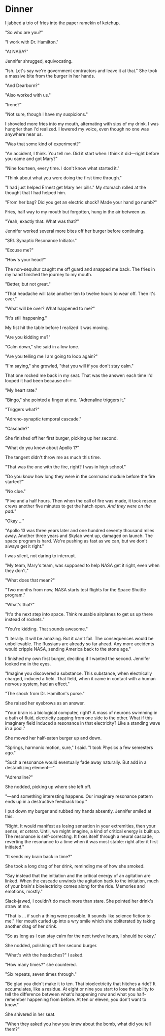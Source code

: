# Dinner

I jabbed a trio of fries into the paper ramekin of ketchup.

"So who are you?"

"I work with Dr. Hamilton."

"At NASA?"

Jennifer shrugged, equivocating.

"Ish.
Let's say we're government contractors and leave it at that."
She took a massive bite from the burger in her hands.

"And Dearborn?"

"Also worked with us."

"Irene?"

"Not sure, though I have my suspicions."

I shoveled more fries into my mouth, alternating with sips of my drink.
I was hungrier than I'd realized.
I lowered my voice, even though no one was anywhere near us.

"Was that some kind of experiment?"

"An accident, I think.
You tell me.
Did it start when I think it did—right before you came and got Mary?"

"Nine fourteen, every time.
I don't know what started it."

"Think about what you were doing the first time through."

"I had just helped Ernest get Mary her pills."
My stomach rolled at the thought that I had helped him.

"From her bag?
Did you get an electric shock?
Made your hand go numb?"

Fries, half way to my mouth but forgotten, hung in the air between us.

"Yeah, exactly that.
What was that?"

Jennifer worked several more bites off her burger before continuing.

"SRI.
Synaptic Resonance Initiator."

"Excuse me?"

"How's your head?"

The non-sequitur caught me off guard and snapped me back.
The fries in my hand finished the journey to my mouth.

"Better, but not great."

"That headache will take another ten to twelve hours to wear off.
Then it's over."

"What will be over?
What happened to me?"

"It's still happening."

My fist hit the table before I realized it was moving.

"Are you kidding me?"

"Calm down," she said in a low tone.

"Are you telling me I am going to loop again?"

"I'm saying," she growled, "that you will if you don't stay calm."

That one rocked me back in my seat.
That was the answer: each time I'd looped it had been because of—

"My heart rate."

"Bingo," she pointed a finger at me.
"Adrenaline triggers it."

"Triggers what?"

"Adreno-synaptic temporal cascade."

"Cascade?"

She finished off her first burger, picking up her second.

"What do you know about Apollo 1?"

The tangent didn't throw me as much this time.

"That was the one with the fire, right?
I was in high school."

"Do you know how long they were in the command module before the fire started?"

"No clue."

"Five and a half hours.
Then when the call of fire was made, it took rescue crews another five minutes to get the hatch open.
_And they were on the pad._"

"Okay …"

"Apollo 13 was three years later and one hundred seventy thousand miles away.
Another three years and Skylab went up, damaged on launch.
The space program is hard.
We're pushing as fast as we can, but we don't always get it right."

I was silent, not daring to interrupt.

"My team, Mary's team, was supposed to help NASA get it right, even when they don't."

"What does that mean?"

"Two months from now, NASA starts test flights for the Space Shuttle program."

"What's that?"

"It's the next step into space.
Think reusable airplanes to get us up there instead of rockets."

"You're kidding.
That sounds awesome."

"Literally.
It will be amazing.
But it can't fail.
The consequences would be unbelievable.
The Russians are already so far ahead.
Any more accidents would cripple NASA, sending America back to the stone age."

I finished my own first burger, deciding if I wanted the second.
Jennifer looked me in the eyes.

"Imagine you discovered a substance.
This substance, when electrically charged, induced a field.
That field, when it came in contact with a human nervous system, had an effect."

"The shock from Dr. Hamilton's purse."

She raised her eyebrows as an answer.

"Your brain is a biological computer, right?
A mass of neurons swimming in a bath of fluid, electricity zapping from one side to the other.
What if this imaginary field induced a resonance in that electricity?
Like a standing wave in a pool."

She moved her half-eaten burger up and down.

"Springs, harmonic motion, sure," I said.
"I took Physics a few semesters ago."

"Such a resonance would eventually fade away naturally.
But add in a destabilizing element—"

"Adrenaline?"

She nodded, picking up where she left off.

"—and something interesting happens.
Our imaginary resonance pattern ends up in a destructive feedback loop."

I put down my burger and rubbed my hands absently.
Jennifer smiled at this.

"Right.
It would manifest as losing sensation in your extremities, then your sense, _et cetera_.
Until, we might imagine, a kind of critical energy is built up.
The resonance is self-correcting.
It fixes itself through a neural cascade, reverting the resonance to a time when it was most stable: right after it first initiated."

"It sends my brain back in time?"

She took a long drag of her drink, reminding me of how she smoked.

"Say instead that the initiation and the critical energy of an agitation are linked.
When the cascade unwinds the agitation back to the initiation, much of your brain's bioelectricity comes along for the ride.
Memories and emotions, mostly."

Slack-jawed, I couldn't do much more than stare.
She pointed her drink's straw at me.

"That is … if such a thing were possible.
It sounds like science fiction to me."
Her mouth curled up into a wry smile which she obliterated by taking another drag of her drink.

"So as long as I can stay calm for the next twelve hours, I should be okay."

She nodded, polishing off her second burger.

"What's with the headaches?" I asked.

"How many times?" she countered.

"Six repeats, seven times through."

"Be glad you didn't make it to ten.
That bioelectricity that hitches a ride?
It accumulates, like a residue.
At eight or nine you start to lose the ability to tell the difference between what's happening now and what you half-remember happening from before.
At ten or eleven, you don't want to know."

She shivered in her seat.

"When they asked you how you knew about the bomb, what did you tell them?"